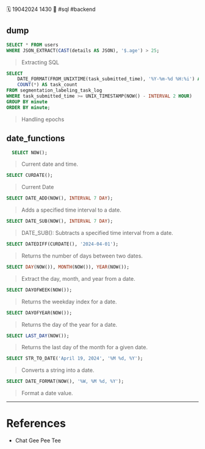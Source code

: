 🗓️ 19042024 1430
📎 #sql #backend

## dump

```sql
SELECT * FROM users
WHERE JSON_EXTRACT(CAST(details AS JSON), '$.age') > 25;
```
> Extracting SQL

```sql
SELECT 
    DATE_FORMAT(FROM_UNIXTIME(task_submitted_time), '%Y-%m-%d %H:%i') AS minute, 
    COUNT(*) AS task_count
FROM segmentation_labeling_task_log
WHERE task_submitted_time >= UNIX_TIMESTAMP(NOW() - INTERVAL 2 HOUR)
GROUP BY minute
ORDER BY minute;

```
> Handling epochs

## date_functions


```sql
  SELECT NOW();
```
> Current date and time.


```sql
SELECT CURDATE();
```
> Current Date


```sql
SELECT DATE_ADD(NOW(), INTERVAL 7 DAY);
```
> Adds a specified time interval to a date.


```sql
SELECT DATE_SUB(NOW(), INTERVAL 7 DAY);
```
> DATE_SUB(): Subtracts a specified time interval from a date.


```sql
SELECT DATEDIFF(CURDATE(), '2024-04-01');
```
> Returns the number of days between two dates.


```sql
SELECT DAY(NOW()), MONTH(NOW()), YEAR(NOW());
```
> Extract the day, month, and year from a date.


```sql
SELECT DAYOFWEEK(NOW());
```
> Returns the weekday index for a date.


```sql
SELECT DAYOFYEAR(NOW());
```
> Returns the day of the year for a date.


```sql
SELECT LAST_DAY(NOW());
```
> Returns the last day of the month for a given date.


```sql
SELECT STR_TO_DATE('April 19, 2024', '%M %d, %Y');
```
> Converts a string into a date.


```sql
SELECT DATE_FORMAT(NOW(), '%W, %M %d, %Y');
```
> Format a date value.

---

# References

- Chat Gee Pee Tee
